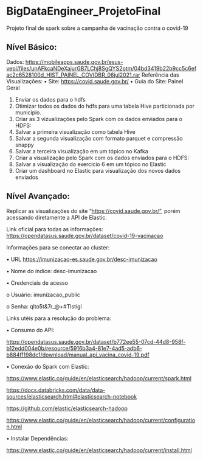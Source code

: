# BigDataEngineer_ProjetoFinal
Projeto final de spark sobre a campanha de vacinação contra o covid-19
## Nível Básico:
Dados: https://mobileapps.saude.gov.br/esus-vepi/files/unAFkcaNDeXajurGB7LChj8SgQYS2ptm/04bd3419b22b9cc5c6efac2c6528100d_HIST_PAINEL_COVIDBR_06jul2021.rar
Referência das Visualizações:
• Site: https://covid.saude.gov.br/
• Guia do Site: Painel Geral
1. Enviar os dados para o hdfs
2. Otimizar todos os dados do hdfs para uma tabela Hive particionada por município.
3. Criar as 3 vizualizações pelo Spark com os dados enviados para o HDFS:
4. Salvar a primeira visualização como tabela Hive
5. Salvar a segunda visualização com formato parquet e compressão snappy
6. Salvar a terceira visualização em um tópico no Kafka
7. Criar a visualização pelo Spark com os dados enviados para o HDFS:
8. Salvar a visualização do exercício 6 em um tópico no Elastic
9. Criar um dashboard no Elastic para visualização dos novos dados enviados

## Nível Avançado:
Replicar as visualizações do site “https://covid.saude.gov.br/”, porém acessando diretamente a API de Elastic.

Link oficial para todas as informações: https://opendatasus.saude.gov.br/dataset/covid-19-vacinacao

Informações para se conectar ao cluster: 

• URL https://imunizacao-es.saude.gov.br/desc-imunizacao 

• Nome do índice: desc-imunizacao 

• Credenciais de acesso

o Usuário: imunizacao_public 

o Senha: qlto5t&7r_@+#Tlstigi

Links utéis para a resolução do problema:

• Consumo do API:

https://opendatasus.saude.gov.br/dataset/b772ee55-07cd-44d8-958f-b12edd004e0b/resource/5916b3a4-81e7-4ad5-adb6-b884ff198dc1/download/manual_api_vacina_covid-19.pdf

• Conexão do Spark com Elastic:

https://www.elastic.co/guide/en/elasticsearch/hadoop/current/spark.html

https://docs.databricks.com/data/data-sources/elasticsearch.html#elasticsearch-notebook

https://github.com/elastic/elasticsearch-hadoop

https://www.elastic.co/guide/en/elasticsearch/hadoop/current/configuration.html

• Instalar Dependências:

https://www.elastic.co/guide/en/elasticsearch/hadoop/current/install.html

